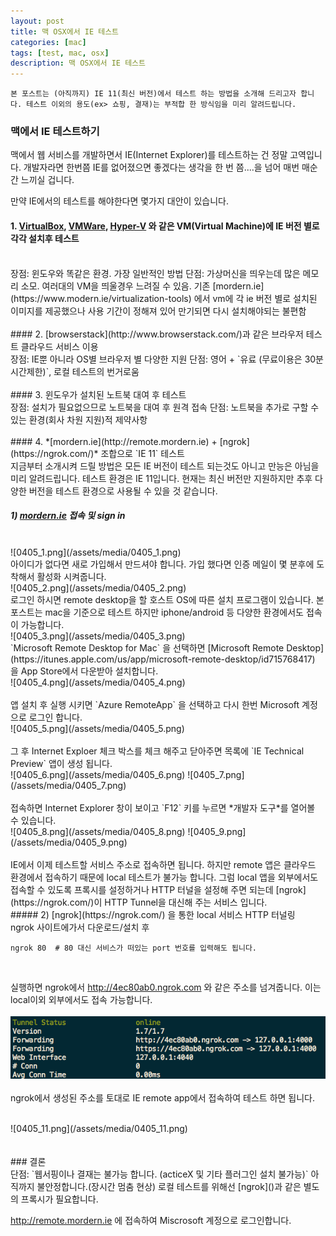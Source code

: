 ```yaml
---
layout: post
title: 맥 OSX에서 IE 테스트
categories: [mac]
tags: [test, mac, osx]
description: 맥 OSX에서 IE 테스트
---
```




`본 포스트는 (아직까지) IE 11(최신 버전)에서 테스트 하는 방법을 소개해 드리고자 합니다. 테스트 이외의 용도(ex> 쇼핑, 결재)는 부적합 한 방식임을 미리 알려드립니다.`



### 맥에서 IE 테스트하기


맥에서 웹 서비스를 개발하면서 IE(Internet Explorer)를 테스트하는 건 정말 고역입니다. 개발자라면 한번쯤 IE를 없어졌으면 좋겠다는 생각을 한 번 쯤....을 넘어 매번 매순간 느끼실 겁니다.


만약 IE에서의 테스트를 해야한다면 몇가지 대안이 있습니다. 

#### 1. [VirtualBox](http://www.browserstack.com/), [VMWare](http://www.vmware.com/), [Hyper-V](http://www.microsoft.com/en-us/server-cloud/solutions/virtualization.aspx) 와 같은 VM(Virtual Machine)에 IE 버전 별로 각각 설치후 테스트
<br>
장점: 윈도우와 똑같은 환경. 가장 일반적인 방법
단점: 가상머신을 띄우는데 많은 메모리 소모. 여러대의 VM을 띄울경우 느려질 수 있음.
기존 [mordern.ie](https://www.modern.ie/virtualization-tools) 에서 vm에 각 ie 버전 별로 설치된 이미지를 제공했으나 사용 기간이 정해져 있어 만기되면 다시 설치해야되는 불편함
<br>
<br>
#### 2. [browserstack](http://www.browserstack.com/)과 같은 브라우저 테스트 클라우드 서비스 이용
<br>
장점: IE뿐 아니라 OS별 브라우저 별 다양한 지원  
단점: 영어 + `유료 (무료이용은 30분 시간제한)`, 로컬 테스트의 번거로움
<br>
<br>
#### 3. 윈도우가 설치된 노트북 대여 후 테스트
<br>
장점: 설치가 필요없으므로 노트북을 대여 후 원격 접속  
단점: 노트북을 추가로 구할 수 있는 환경(회사 차원 지원)적 제약사항
<br>
<br>
#### 4. *[mordern.ie](http://remote.mordern.ie) + [ngrok](https://ngrok.com/)* 조합으로 `IE 11` 테스트
<br>
지금부터 소개시켜 드릴 방법은 모든 IE 버전이 테스트 되는것도 아니고 만능은 아님을 미리 알려드립니다.  
테스트 환경은 IE 11입니다.  
현재는 최신 버전만 지원하지만 추후 다양한 버전을 테스트 환경으로 사용될 수 있을 것 같습니다.  

##### 1) [mordern.ie](http://remote.mordern.ie) 접속 및 sign in  
<br>
![0405_1.png](/assets/media/0405_1.png)  
<br>
아이디가 없다면 새로 가입해서 만드셔야 합니다.  
가입 했다면 인증 메일이 몇 분후에 도착해서 활성화 시켜줍니다.  
<br>
![0405_2.png](/assets/media/0405_2.png)  
<br>
로그인 하시면 remote desktop을 할 호스트 OS에 따른 설치 프로그램이 있습니다. 본 포스트는 mac을 기준으로 테스트 하지만 iphone/android 등 다양한 환경에서도 접속이 가능합니다.  
<br>
![0405_3.png](/assets/media/0405_3.png)  
<br>
`Microsoft Remote Desktop for Mac` 을 선택하면 [Microsoft Remote Desktop](https://itunes.apple.com/us/app/microsoft-remote-desktop/id715768417) 을 App Store에서 다운받아 설치합니다.  
<br>
![0405_4.png](/assets/media/0405_4.png)
<br>
<br>
앱 설치 후 실행 시키면 `Azure RemoteApp` 을 선택하고 다시 한번 Microsoft 계정으로 로그인 합니다.  
<br>
![0405_5.png](/assets/media/0405_5.png)  
<br>
<br>
그 후 Internet Exploer 체크 박스를 체크 해주고 닫아주면 목록에 `IE Technical Preview` 앱이 생성 됩니다.  
<br>
![0405_6.png](/assets/media/0405_6.png)
![0405_7.png](/assets/media/0405_7.png)  
<br>
<br>
접속하면 Internet Explorer 창이 보이고 `F12` 키를 누르면 *개발자 도구*를 열어볼 수 있습니다.  
<br>
![0405_8.png](/assets/media/0405_8.png)
![0405_9.png](/assets/media/0405_9.png)
<br>
<br>
IE에서 이제 테스트할 서비스 주소로 접속하면 됩니다. 하지만 remote 앱은 클라우드 환경에서 접속하기 때문에 local 테스트가 불가능 합니다. 그럼 local 앱을 외부에서도 접속할 수 있도록 프록시를 설정하거나 HTTP 터널을 설정해 주면 되는데 [ngrok](https://ngrok.com/)이 HTTP Tunnel을 대신해 주는 서비스 입니다.
<br>
##### 2) [ngrok](https://ngrok.com/) 을 통한 local 서비스 HTTP 터널링
<br>
ngrok 사이트에가서 다운로드/설치 후   
<br>

```
ngrok 80  # 80 대신 서비스가 떠있는 port 번호를 입력해도 됩니다.

``` 
<br>

실행하면 ngrok에서 http://4ec80ab0.ngrok.com 와 같은 주소를 넘겨줍니다. 이는 local이외 외부에서도 접속 가능합니다.  
<br>
![0405_10.png](/assets/media/0405_10.png)
<br>
<br>
ngrok에서 생성된 주소를 토대로 IE remote app에서 접속하여 테스트 하면 됩니다.

<br>
![0405_11.png](/assets/media/0405_11.png)
<br>
<br>
<br>
### 결론
<br>
단점: `웹서핑이나 결재는 불가능 합니다. (acticeX 및 기타 플러그인 설치 불가능)`  
아직까지 불안정합니다.(장시간 멈춤 현상)
로컬 테스트를 위해선 [ngrok]()과 같은 별도의 프록시가 필요합니다. 

 http://remote.mordern.ie 에 접속하여 Miscrosoft 계정으로 로그인합니다. 














